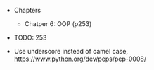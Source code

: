 * Chapters
    * Chatper 6: OOP (p253)

* TODO: 253

* Use underscore instead of camel case, https://www.python.org/dev/peps/pep-0008/
